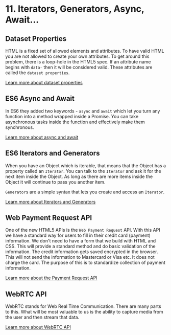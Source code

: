 # 11. Iterators, Generators, Async, Await...

## Dataset Properties

HTML is a fixed set of allowed elements and attributes. To have valid HTML you are not allowed to create your own attributes. To get around this problem, there is a loop-hole in the HTML5 spec. If an attribute name begins with `data-` then it will be considered valid. These attributes are called the `dataset properties`.

[Learn more about dataset properties](./dataset-props.md)

## ES6 Async and Await

In ES6 they added two keywords - `async` and `await` which let you turn any function into a method wrapped inside a Promise. You can take asynchronous tasks inside the function and effectively make them synchronous.

[Learn more about async and await](./async-await.md)

## ES6 Iterators and Generators

When you have an Object which is iterable, that means that the Object has a property called an `Iterator`. You can talk to the `Iterator` and ask it for the next item inside the Object. As long as there are more items inside the Object it will continue to pass you another item. 

`Generator`s are a simple syntax that lets you create and access an `Iterator`.

[Learn more about Iterators and Generators](./iterator-generator.md)


## Web Payment Request API

One of the new HTML5 APIs is the `Web Payment Request` API. With this API we have a standard way for users to fill in their credit card (payment) information. We don't need to have a form that we build with HTML and CSS. This will provide a standard method and do basic validation of the information. The credit information gets saved encrypted in the browser.  This will not send the information to Mastercard or Visa etc. It does not charge the card. The purpose of this is to standardize collection of payment information.

[Learn more about the Payment Request API](./payment-request.md)

## WebRTC API

WebRTC stands for Web Real Time Communication. There are many parts to this. What will be most valuable to us is the ability to capture media from the user and then stream that data.

[Learn more about WebRTC API](./web-rtc.md)